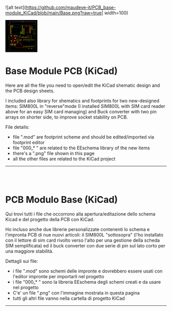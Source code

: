 

![alt text](https://github.com/maudeve-it/PCB_base-module_KiCad/blob/main/Base.png?raw=true| width=100)


<img src="https://github.com/maudeve-it/PCB_base-module_KiCad/blob/main/Base.png" height="100" width="100">




# Base Module PCB (KiCad)

Here are all the file you need to open/edit the KiCad shematic design and the PCB design sheets.

I included also library for shematics and footprints for two new-designed items: SIM800L in "reverse"mode (I installed  SIM800L with SIM card reader above for an easy SIM card managing) and Buck converter with two pin arrays on shorter side, to improve socket stability on PCB.

File details:
- file ".mod" are footprint scheme and should be edited/imported via footprint editor
- file "000_* " are related to the EEschema library of the new items
- there's a ".png" file shown in this page
- all the other files are related to the KiCad project

---

<br>
<br>


# PCB Modulo Base (KiCad)

Qui trovi tutti i file che occorrono alla apertura/editazione dello schema Kicad e del progetto della PCB con KiCad.

Ho incluso anche due librerie personalizzate contenenti lo schema e l'impronta PCB di nue nuovi articoli: il SIM800L "sottosopra" (l'ho installato con il lettore di sim card rivolto verso l'alto per una gestione della scheda SIM semplificata) ed il buck converter con due serie di pin sul lato corto per una maggiore stabilità.

Dettagli sui file:
- i file ".mod" sono schemi delle impronte e dovrebbero essere usati con l'editor impronte per importarli nel progetto
- i file "000_* " sono la libreria EEschema degli schemi creati e da usare nel progetto
- C'e' un file ".png" con l'immagine mostrata in questa pagina
- tutti gli altri file vanno nella cartella di progetto KiCad

---
